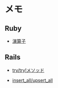 # メモ

## Ruby

- [演算子](https://github.com/DaisukeKarasawa/ruby-memo/tree/main/operator)

## Rails

- [try/try!メソッド](https://github.com/DaisukeKarasawa/ruby-memo/tree/main/try)

- [insert_all/upsert_all](https://github.com/DaisukeKarasawa/memo/tree/main/bluk-update)
